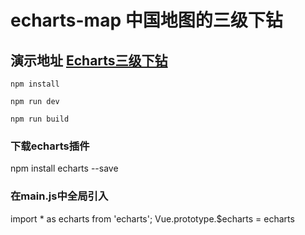 # echarts-map 中国地图的三级下钻

## 演示地址  [Echarts三级下钻]()

```
npm install
```
```
npm run dev
```
```
npm run build
```

### 下载echarts插件

npm install echarts --save

### 在main.js中全局引入

import * as echarts from 'echarts';
Vue.prototype.$echarts = echarts
